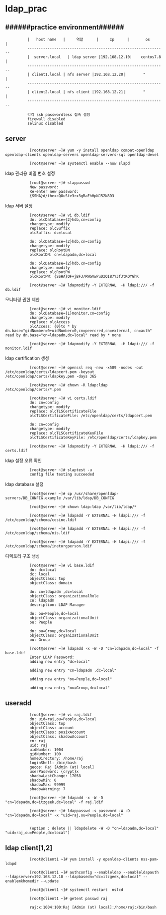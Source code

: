 # ldap_prac

   ######practice environment######
   --------------------------------
   
              |   host name   |     역할	    |     Ip      |       os       |
              --------------------------------------------------------------               
              |  server.local	| ldap server |192.168.12.10|    centos7.8   |
              --------------------------------------------------------------
              | client1.local |	nfs server |192.168.12.20|        "       | 
              --------------------------------------------------------------
              | client2.local |	nfs client |192.168.12.21|        "       |
              --------------------------------------------------------------
              
              각각 ssh passwordless 접속 설정
              firewall disabled
              selinux disabled
 
 server
 ------
              
               [root@server ~]# yum -y install openldap compat-openldap openldap-clients openldap-servers openldap-servers-sql openldap-devel

               [root@server ~]# systemctl enable --now slapd

ldap 관리용 비밀 번호 설정
 
               [root@server ~]# slappasswd
               New password: 
               Re-enter new password: 
               {SSHA}d/thexcQUuSfe3rx3gRaEhHpNJ52N8D3

ldap 서버 설정
 
               [root@server ~]# vi db.ldif
               dn: olcDatabase={2}hdb,cn=config
               changetype: modify
               replace: olcSuffix
               olcSuffix: dc=local

               dn: olcDatabase={2}hdb,cn=config
               changetype: modify
               replace: olcRootDN
               olcRootDN: cn=ldapadm,dc=local

               dn: olcDatabase={2}hdb,cn=config
               changetype: modify
               replace: olcRootPW
               olcRootPW: {SSHA}QF+jBFJ/RWGVwPuDzQI87YJfJtKOYGhK

               [root@server ~]# ldapmodify -Y EXTERNAL  -H ldapi:/// -f db.ldif
               
모니터링 권한 제한
 
               [root@server ~]# vi monitor.ldif
               dn: olcDatabase={1}monitor,cn=config
               changetype: modify
               replace: olcAccess
               olcAccess: {0}to * by dn.base="gidNumber=0+uidNumber=0,cn=peercred,cn=external, cn=auth" read by dn.base="cn=ldapadm,dc=local" read by * none

               [root@server ~]# ldapmodify -Y EXTERNAL  -H ldapi:/// -f monitor.ldif

ldap certification 생성

               [root@server ~]# openssl req -new -x509 -nodes -out /etc/openldap/certs/ldapcert.pem -keyout /etc/openldap/certs/ldapkey.pem -days 365

               [root@server ~]# chown -R ldap:ldap /etc/openldap/certs/*.pem

               [root@server ~]# vi certs.ldif
               dn: cn=config
               changetype: modify
               replace: olcTLSCertificateFile
               olcTLSCertificateFile: /etc/openldap/certs/ldapcert.pem

               dn: cn=config
               changetype: modify
               replace: olcTLSCertificateKeyFile
               olcTLSCertificateKeyFile: /etc/openldap/certs/ldapkey.pem 

               [root@server ~]# ldapmodify -Y EXTERNAL  -H ldapi:/// -f certs.ldif
               
ldap 설정 오류 확인

               [root@server ~]# slaptest -u
               config file testing succeeded

ldap database 설정

               [root@server ~]# cp /usr/share/openldap-servers/DB_CONFIG.example /var/lib/ldap/DB_CONFIG
               
               [root@server ~]# chown ldap:ldap /var/lib/ldap/*

               [root@server ~]# ldapadd -Y EXTERNAL -H ldapi:/// -f /etc/openldap/schema/cosine.ldif
               
               [root@server ~]# ldapadd -Y EXTERNAL -H ldapi:/// -f /etc/openldap/schema/nis.ldif 
               
               [root@server ~]# ldapadd -Y EXTERNAL -H ldapi:/// -f /etc/openldap/schema/inetorgperson.ldif
               
디렉토리 구조 생성               
               
               [root@server ~]# vi base.ldif
               dn: dc=local
               dc: local
               objectClass: top
               objectClass: domain

               dn: cn=ldapadm ,dc=local
               objectClass: organizationalRole
               cn: ldapadm
               description: LDAP Manager

               dn: ou=People,dc=local
               objectClass: organizationalUnit
               ou: People

               dn: ou=Group,dc=local
               objectClass: organizationalUnit
               ou: Group

               [root@server ~]# ldapadd -x -W -D "cn=ldapadm,dc=local" -f base.ldif
               Enter LDAP Password: 
               adding new entry "dc=local"

               adding new entry "cn=ldapadm ,dc=local"

               adding new entry "ou=People,dc=local"

               adding new entry "ou=Group,dc=local"
               
               
               
               
               
useradd
-------
               [root@server ~]# vi raj.ldif
               dn: uid=raj,ou=People,dc=local
               objectClass: top
               objectClass: account
               objectClass: posixAccount
               objectClass: shadowAccount
               cn: raj
               uid: raj
               uidNumber: 1004
               gidNumber: 100
               homeDirectory: /home/raj
               loginShell: /bin/bash
               gecos: Raj [Admin (at) local]
               userPassword: {crypt}x
               shadowLastChange: 17058
               shadowMin: 0
               shadowMax: 99999
               shadowWarning: 7
               
               [root@server ~]# ldapadd -x -W -D "cn=ldapadm,dc=itzgeek,dc=local" -f raj.ldif
               
               [root@server ~]# ldappasswd -s password -W -D "cn=ldapadm,dc=local" -x "uid=raj,ou=People,dc=local"
               
               
               (option : delete || ldapdelete -W -D "cn=ldapadm,dc=local" "uid=raj,ou=People,dc=local")

ldap client[1,2]
----------------
               [root@client1 ~]# yum install -y openldap-clients nss-pam-ldapd
               
               [root@client1 ~]# authconfig --enableldap --enableldapauth --ldapserver=192.168.12.10 --ldapbasedn="dc=itzgeek,dc=local" --enablemkhomedir --update
               
               [root@client1 ~]# systemctl restart  nslcd
               
               [root@client1 ~]# getent passwd raj

               raj:x:1004:100:Raj [Admin (at) local]:/home/raj:/bin/bash
               
